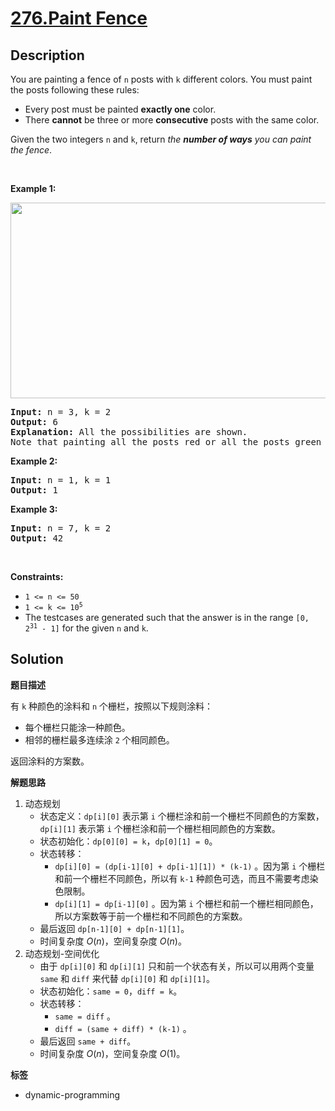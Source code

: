 # [276.Paint Fence](https://leetcode.com/problems/paint-fence/description/)

## Description

<p>You are painting a fence of <code>n</code> posts with <code>k</code> different colors. You must paint the posts following these rules:</p>

<ul>
  <li>Every post must be painted <strong>exactly one</strong> color.</li>
  <li>There <strong>cannot</strong> be three or more <strong>consecutive</strong> posts with the same color.</li>
</ul>

<p>Given the two integers <code>n</code> and <code>k</code>, return <em>the <strong>number of ways</strong> you can paint the fence</em>.</p>

<p>&nbsp;</p>
<p><strong class="example">Example 1:</strong></p>
<img alt="" src="https://fastly.jsdelivr.net/gh/doocs/leetcode@main/solution/0200-0299/0276.Paint%20Fence/images/paintfenceex1.png" style="width: 507px; height: 313px;" />
<pre>
<strong>Input:</strong> n = 3, k = 2
<strong>Output:</strong> 6
<strong>Explanation: </strong>All the possibilities are shown.
Note that painting all the posts red or all the posts green is invalid because there cannot be three posts in a row with the same color.
</pre>

<p><strong class="example">Example 2:</strong></p>

<pre>
<strong>Input:</strong> n = 1, k = 1
<strong>Output:</strong> 1
</pre>

<p><strong class="example">Example 3:</strong></p>

<pre>
<strong>Input:</strong> n = 7, k = 2
<strong>Output:</strong> 42
</pre>

<p>&nbsp;</p>
<p><strong>Constraints:</strong></p>

<ul>
  <li><code>1 &lt;= n &lt;= 50</code></li>
  <li><code>1 &lt;= k &lt;= 10<sup>5</sup></code></li>
  <li>The testcases are generated such that the answer is in the range <code>[0, 2<sup>31</sup> - 1]</code> for the given <code>n</code> and <code>k</code>.</li>
</ul>

## Solution

**题目描述**

有 `k` 种颜色的涂料和 `n` 个栅栏，按照以下规则涂料：

- 每个栅栏只能涂一种颜色。
- 相邻的栅栏最多连续涂 `2` 个相同颜色。

返回涂料的方案数。

**解题思路**

1. 动态规划
   - 状态定义：`dp[i][0]` 表示第 `i` 个栅栏涂和前一个栅栏不同颜色的方案数，`dp[i][1]` 表示第 `i` 个栅栏涂和前一个栅栏相同颜色的方案数。
   - 状态初始化：`dp[0][0] = k`，`dp[0][1] = 0`。
   - 状态转移：
     - `dp[i][0] = (dp[i-1][0] + dp[i-1][1]) * (k-1)` 。因为第 `i` 个栅栏和前一个栅栏不同颜色，所以有 `k-1` 种颜色可选，而且不需要考虑染色限制。
     - `dp[i][1] = dp[i-1][0]` 。因为第 `i` 个栅栏和前一个栅栏相同颜色，所以方案数等于前一个栅栏和不同颜色的方案数。
   - 最后返回 `dp[n-1][0] + dp[n-1][1]`。
   - 时间复杂度 $O(n)$，空间复杂度 $O(n)$。
2. 动态规划-空间优化
   - 由于 `dp[i][0]` 和 `dp[i][1]` 只和前一个状态有关，所以可以用两个变量 `same` 和 `diff` 来代替 `dp[i][0]` 和 `dp[i][1]`。
   - 状态初始化：`same = 0`，`diff = k`。
   - 状态转移：
     - `same = diff` 。
     - `diff = (same + diff) * (k-1)` 。
   - 最后返回 `same + diff`。
   - 时间复杂度 $O(n)$，空间复杂度 $O(1)$。

**标签**

- dynamic-programming
